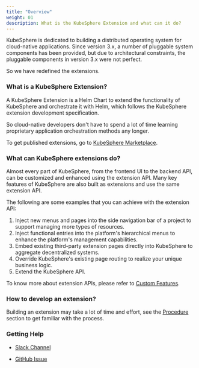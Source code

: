 ```yaml
---
title: "Overview"
weight: 01
description: What is the KubeSphere Extension and what can it do? 
---
```


KubeSphere is dedicated to building a distributed operating system for cloud-native applications. Since version 3.x, a number of pluggable system components has been provided, but due to architectural constraints, the pluggable components in version 3.x were not perfect.

So we have redefined the extensions.

### What is a KubeSphere Extension?

A KubeSphere Extension is a Helm Chart to extend the functionality of KubeSphere and orchestrate it with Helm, which follows the KubeSphere extension development specification.

So cloud-native developers don't have to spend a lot of time learning proprietary application orchestration methods any longer.

To get published extensions, go to [KubeSphere Marketplace](https://kubesphere.com.cn/extensions/marketplace/).

### What can KubeSphere extensions do?

Almost every part of KubeSphere, from the frontend UI to the backend API, can be customized and enhanced using the extension API. Many key features of KubeSphere are also built as extensions and use the same extension API.

The following are some examples that you can achieve with the extension API:

1. Inject new menus and pages into the side navigation bar of a project to support managing more types of resources.
2. Inject functional entries into the platform's hierarchical menus to enhance the platform's management capabilities. 
3. Embed existing third-party extension pages directly into KubeSphere to aggregate decentralized systems. 
4. Override KubeSphere's existing page routing to realize your unique business logic.
5. Extend the KubeSphere API.

To know more about extension APIs, please refer to [Custom Features](../../feature-customization/).


### How to develop an extension?

Building an extension may take a lot of time and effort, see the [Procedure](../../development-procedure/) section to get familiar with the process.


### Getting Help

* [Slack Channel](https://join.slack.com/t/kubesphere/shared_invite/zt-219hq0b5y-el~FMRrJxGM1Egf5vX6QiA)

* [GitHub Issue](https://github.com/kubesphere/kubesphere/issues/new/choose)